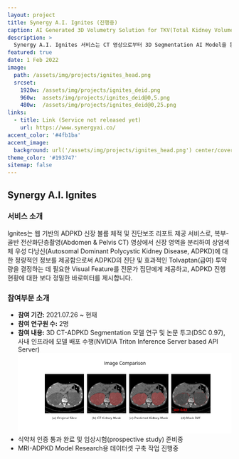 ```yaml
---
layout: project
title: Synergy A.I. Ignites (진행중)
caption: AI Generated 3D Volumetry Solution for TKV(Total Kidney Volume)
description: >
  Synergy A.I. Ignites 서비스는 CT 영상으로부터 3D Segmentation AI Model을 통해 Kidney를 구분하고, 3D 렌더링 결과물과 함께 TKV, 진단 보조 Report 페이지를 제공해 빠른 의사결정을 돕습니다. 
featured: true
date: 1 Feb 2022
image: 
  path: /assets/img/projects/ignites_head.png
  srcset: 
    1920w: /assets/img/projects/ignites_deid.png
    960w:  assets/img/projects/ignites_deid@0,5.png
    480w:  /assets/img/projects/ignites_deid@0,25.png
links:
  - title: Link (Service not released yet)
    url: https://www.synergyai.co/
accent_color: '#4fb1ba'
accent_image: 
  background: url('/assets/img/projects/ignites_head.png') center/cover
theme_color: '#193747'
sitemap: false
---
```


## Synergy A.I. Ignites 
### 서비스 소개
Ignites는 웹 기반의 ADPKD 신장 볼륨 체적 및 진단보조 리포트 제공 서비스로, 복부-골반 전산화단층촬영(Abdomen & Pelvis CT) 영상에서 신장 영역을 분리하여 상염색체 우성 다낭신(Autosomal Dominant Polycystic Kidney Disease, ADPKD)에 대한 정량적인 정보를 제공함으로써 ADPKD의 진단 및 효과적인 Tolvaptan(급여) 투약량을 결정하는 데 필요한 Visual Feature를 전문가 집단에게 제공하고, ADPKD 진행 현황에 대한 보다 정밀한 바로미터를 제시합니다.

### 참여부문 소개 
- <b>참여 기간:</b> 2021.07.26 ~ 현재
- <b>참여 연구원 수:</b> 2명
- <b>참여 내용:</b> 3D CT-ADPKD Segmentation 모델 연구 및 논문 투고(DSC 0.97), 사내 인프라에 모델 배포 수행(NVIDIA Triton Inference Server based API Server)
  ![](/assets/img/projects/01_0001_data_v4_slice80.png)
- 식약처 인증 통과 완료 및 임상시험(prospective study) 준비중
- MRI-ADPKD Model Research용 데이터셋 구축 작업 진행중 
